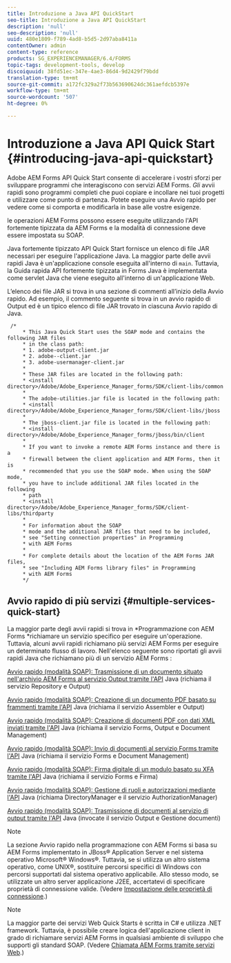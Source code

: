 ```yaml
---
title: Introduzione a Java API QuickStart
seo-title: Introduzione a Java API QuickStart
description: 'null'
seo-description: 'null'
uuid: 480e1809-f789-4ad8-b5d5-2d97aba8411a
contentOwner: admin
content-type: reference
products: SG_EXPERIENCEMANAGER/6.4/FORMS
topic-tags: development-tools, develop
discoiquuid: 38fd51ec-347e-4ae3-86d4-9d2429f79bdd
translation-type: tm+mt
source-git-commit: a172fc329a2f73b563690624dc361aefdcb5397e
workflow-type: tm+mt
source-wordcount: '507'
ht-degree: 0%

---
```



# Introduzione a Java API Quick Start {#introducing-java-api-quickstart}

 Adobe  AEM Forms API Quick Start consente di accelerare i vostri sforzi per sviluppare programmi che interagiscono con  servizi AEM Forms. *Gli* avvii rapidi sono programmi completi che puoi copiare e incollare nei tuoi progetti e utilizzare come punto di partenza. Potete eseguire una Avvio rapido per vedere come si comporta e modificarla in base alle vostre esigenze.

 le operazioni AEM Forms possono essere eseguite utilizzando l&#39;API  fortemente tipizzata da AEM Forms e la modalità di connessione deve essere impostata su SOAP.

Java fortemente tipizzato API Quick Start fornisce un elenco di file JAR necessari per eseguire l&#39;applicazione Java. La maggior parte delle avvii rapidi Java è un&#39;applicazione console eseguita all&#39;interno di `main`. Tuttavia, la Guida rapida API fortemente tipizzata in Forms Java è implementata come servlet Java che viene eseguito all&#39;interno di un&#39;applicazione Web.

L’elenco dei file JAR si trova in una sezione di commenti all’inizio della Avvio rapido. Ad esempio, il commento seguente si trova in un avvio rapido di Output ed è un tipico elenco di file JAR trovato in ciascuna Avvio rapido di Java.

```as3
 /* 
     * This Java Quick Start uses the SOAP mode and contains the following JAR files 
     * in the class path: 
     * 1. adobe-output-client.jar 
     * 2. adobe--client.jar 
     * 3. adobe-usermanager-client.jar 
     * 
     * These JAR files are located in the following path: 
     * <install directory>/Adobe/Adobe_Experience_Manager_forms/SDK/client-libs/common 
     * 
     * The adobe-utilities.jar file is located in the following path: 
     * <install directory>/Adobe/Adobe_Experience_Manager_forms/SDK/client-libs/jboss 
     * 
     * The jboss-client.jar file is located in the following path: 
     * <install directory>/Adobe/Adobe_Experience_Manager_forms/jboss/bin/client 
     * 
     * If you want to invoke a remote AEM Forms instance and there is a 
     * firewall between the client application and AEM Forms, then it is  
     * recommended that you use the SOAP mode. When using the SOAP mode,  
     * you have to include additional JAR files located in the following  
     * path 
     * <install directory>/Adobe/Adobe_Experience_Manager_forms/SDK/client-libs/thirdparty 
     * 
     * For information about the SOAP  
     * mode and the additional JAR files that need to be included,  
     * see "Setting connection properties" in Programming  
     * with AEM Forms 
     * 
     * For complete details about the location of the AEM Forms JAR files,  
     * see "Including AEM Forms library files" in Programming  
     * with AEM Forms 
     */
```

## Avvio rapido di più servizi {#multiple-services-quick-start}

La maggior parte degli avvii rapidi si trova in *Programmazione con  AEM Forms *richiamare un servizio specifico per eseguire un&#39;operazione. Tuttavia, alcuni avvii rapidi richiamano più servizi AEM Forms  per eseguire un determinato flusso di lavoro. Nell&#39;elenco seguente sono riportati gli avvii rapidi Java che richiamano più di un servizio AEM Forms :

[Avvio rapido (modalità SOAP): Trasmissione di un documento situato nell&#39;archivio AEM Forms  al servizio Output tramite l&#39;API](/help/forms/developing/output-service-java-api-quick.md#quick-start-soap-mode-passing-a-document-located-in-the-repository-to-the-output-service-using-the-java-api)  Java (richiama il servizio Repository e Output)

[Avvio rapido (modalità SOAP): Creazione di un documento PDF basato su frammenti tramite l&#39;API](/help/forms/developing/output-service-java-api-quick.md#quick-start-soap-mode-creating-a-pdf-document-based-on-fragments-using-the-java-api)  Java (richiama il servizio Assembler e Output)

[Avvio rapido (modalità SOAP): Creazione di documenti PDF con dati XML inviati tramite l&#39;API](/help/forms/developing/forms-service-api-quick-starts.md#quick-start-soap-mode-creating-pdf-documents-with-submitted-xml-data-using-the-java-api)  Java (richiama il servizio Forms, Output e Document Management)

[Avvio rapido (modalità SOAP): Invio di documenti al servizio Forms tramite l&#39;API](/help/forms/developing/forms-service-api-quick-starts.md#quick-start-soap-mode-passing-documents-to-the-forms-service-using-the-java-api)  Java (richiama il servizio Forms e Document Management)

[Avvio rapido (modalità SOAP): Firma digitale di un modulo basato su XFA tramite l&#39;API](/help/forms/developing/signature-service-java-api-quick.md#quick-start-soap-mode-digitally-signing-a-xfa-based-form-using-the-java-api)  Java (richiama il servizio Forms e Firma)

[Avvio rapido (modalità SOAP): Gestione di ruoli e autorizzazioni mediante l&#39;API](/help/forms/developing/user-manager-java-api-quick.md#quick-start-soap-mode-managing-roles-and-permissions-using-the-java-api)  Java (richiama DirectoryManager e il servizio AuthorizationManager)

[Avvio rapido (modalità SOAP): Trasmissione di documenti al servizio di output tramite l&#39;API](/help/forms/developing/output-service-java-api-quick.md#quick-start-soap-mode-passing-documents-to-the-output-service-using-the-java-api)  Java (invocate il servizio Output e Gestione documenti)

>[!NOTE]
>
>La sezione Avvio rapido nella programmazione con  AEM Forms si basa su  AEM Forms implementato in JBoss® Application Server e nel sistema operativo Microsoft® Windows®. Tuttavia, se si utilizza un altro sistema operativo, come UNIX®, sostituire percorsi specifici di Windows con percorsi supportati dal sistema operativo applicabile. Allo stesso modo, se utilizzate un altro server applicazione J2EE, accertatevi di specificare proprietà di connessione valide. (Vedere [Impostazione delle proprietà di connessione](/help/forms/developing/invoking-aem-forms-using-java.md#setting-connection-properties).)

>[!NOTE]
>
>La maggior parte dei servizi Web Quick Starts è scritta in C# e utilizza .NET framework. Tuttavia, è possibile creare logica dell&#39;applicazione client in grado di richiamare  servizi AEM Forms in qualsiasi ambiente di sviluppo che supporti gli standard SOAP. (Vedere [Chiamata  AEM Forms tramite servizi Web](/help/forms/developing/invoking-aem-forms-using-web.md#invoking-aem-forms-using-web-services).)

